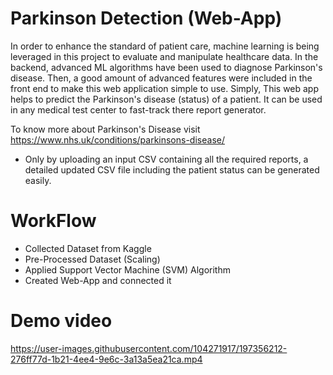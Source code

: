 # Parkinson Detection (Web-App)

In order to enhance the standard of patient care, machine learning is being leveraged in this project to evaluate and manipulate healthcare data. In the backend, advanced ML algorithms have been used to diagnose Parkinson's disease. Then, a good amount of advanced features were included in the front end to make this web application simple to use. Simply, This web app helps to predict the Parkinson's disease (status) of a patient. It can be used in any medical test center to fast-track there report generator.

To know more about Parkinson's Disease visit https://www.nhs.uk/conditions/parkinsons-disease/

* Only by uploading an input CSV containing all the required reports, a detailed updated CSV file including the patient status can be generated easily.


# WorkFlow

* Collected Dataset from Kaggle 
* Pre-Processed Dataset (Scaling)
* Applied Support Vector Machine (SVM) Algorithm 
* Created Web-App and connected it


# Demo video 

https://user-images.githubusercontent.com/104271917/197356212-276ff77d-1b21-4ee4-9e6c-3a13a5ea21ca.mp4

